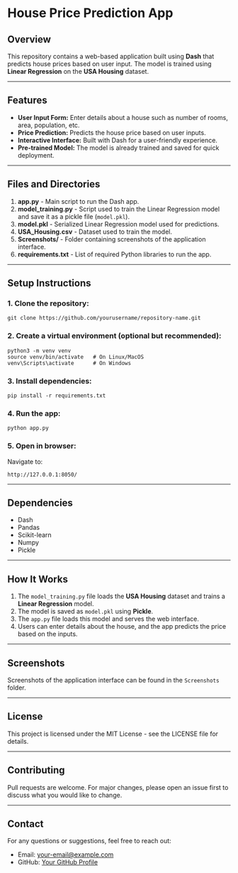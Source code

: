 # House Price Prediction App

## Overview
This repository contains a web-based application built using **Dash** that predicts house prices based on user input. The model is trained using **Linear Regression** on the **USA Housing** dataset.

---

## Features
- **User Input Form:** Enter details about a house such as number of rooms, area, population, etc.
- **Price Prediction:** Predicts the house price based on user inputs.
- **Interactive Interface:** Built with Dash for a user-friendly experience.
- **Pre-trained Model:** The model is already trained and saved for quick deployment.

---

## Files and Directories

1. **app.py** - Main script to run the Dash app.
2. **model_training.py** - Script used to train the Linear Regression model and save it as a pickle file (`model.pkl`).
3. **model.pkl** - Serialized Linear Regression model used for predictions.
4. **USA_Housing.csv** - Dataset used to train the model.
5. **Screenshots/** - Folder containing screenshots of the application interface.
6. **requirements.txt** - List of required Python libraries to run the app.

---

## Setup Instructions

### 1. Clone the repository:
```
git clone https://github.com/yourusername/repository-name.git
```

### 2. Create a virtual environment (optional but recommended):
```
python3 -m venv venv
source venv/bin/activate   # On Linux/MacOS
venv\Scripts\activate      # On Windows
```

### 3. Install dependencies:
```
pip install -r requirements.txt
```

### 4. Run the app:
```
python app.py
```

### 5. Open in browser:
Navigate to:
```
http://127.0.0.1:8050/
```

---

## Dependencies
- Dash
- Pandas
- Scikit-learn
- Numpy
- Pickle

---

## How It Works
1. The `model_training.py` file loads the **USA Housing** dataset and trains a **Linear Regression** model.
2. The model is saved as `model.pkl` using **Pickle**.
3. The `app.py` file loads this model and serves the web interface.
4. Users can enter details about the house, and the app predicts the price based on the inputs.

---

## Screenshots
Screenshots of the application interface can be found in the `Screenshots` folder.

---

## License
This project is licensed under the MIT License - see the LICENSE file for details.

---

## Contributing
Pull requests are welcome. For major changes, please open an issue first to discuss what you would like to change.

---

## Contact
For any questions or suggestions, feel free to reach out:
- Email: your-email@example.com
- GitHub: [Your GitHub Profile](https://github.com/yourusername)

